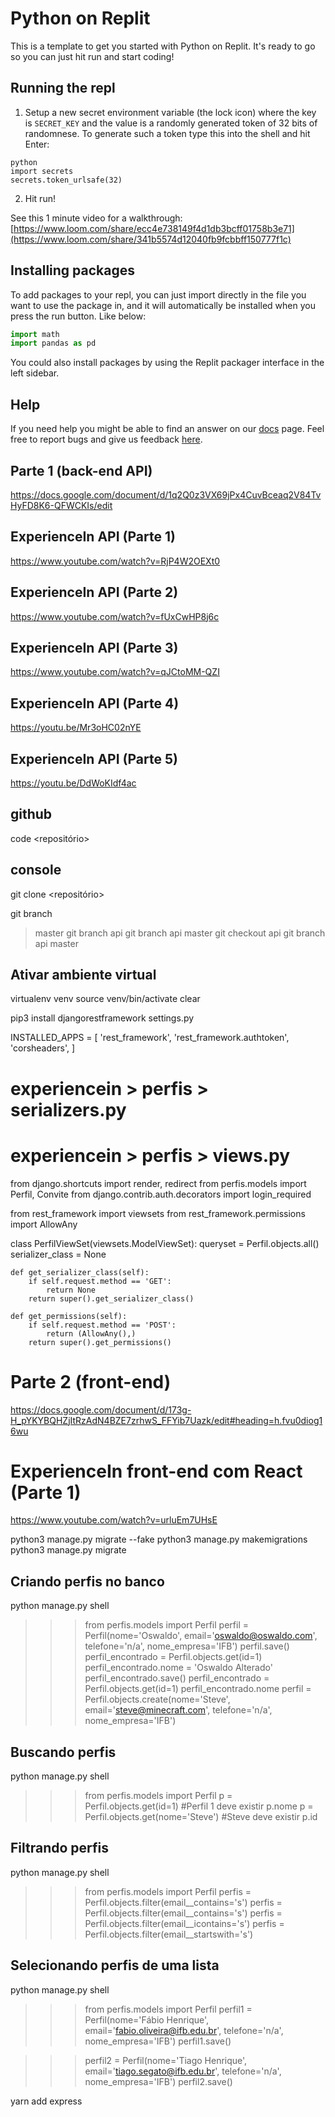 # Python on Replit

This is a template to get you started with Python on Replit. It's ready to go so you can just hit run and start coding!

## Running the repl

1. Setup a new secret environment variable (the lock icon) where the key is `SECRET_KEY` and the value is
   a randomly generated token of 32 bits of randomnese. To generate such a token type this into the shell and hit Enter:
```
python
import secrets
secrets.token_urlsafe(32)
```
2. Hit run!

See this 1 minute video for a walkthrough: [https://www.loom.com/share/ecc4e738149f4d1db3bcff01758b3e71](https://www.loom.com/share/341b5574d12040fb9fcbbff150777f1c)

## Installing packages

To add packages to your repl, you can just import directly in the file you want to use the package in, and it will automatically be installed when you press the run button. Like below:
```python
import math
import pandas as pd
```

You could also install packages by using the Replit packager interface in the left sidebar.

## Help

If you need help you might be able to find an answer on our [docs](https://docs.replit.com) page. Feel free to report bugs and give us feedback [here](https://replit.com/support).

## Parte 1 (back-end API)

https://docs.google.com/document/d/1q2Q0z3VX69jPx4CuvBceaq2V84TvHyFD8K6-QFWCKIs/edit

## ExperienceIn API (Parte 1)
https://www.youtube.com/watch?v=RjP4W2OEXt0

## ExperienceIn API (Parte 2)
https://www.youtube.com/watch?v=fUxCwHP8j6c

## ExperienceIn API (Parte 3)
https://www.youtube.com/watch?v=qJCtoMM-QZI

## ExperienceIn API (Parte 4)
https://youtu.be/Mr3oHC02nYE

## ExperienceIn API (Parte 5)
https://youtu.be/DdWoKIdf4ac

## github
code <repositório>

## console
git clone <repositório>

git branch
> master
git branch api
git branch
> api
> master
git checkout api
git branch
> api
> master

## Ativar ambiente virtual
virtualenv venv
source venv/bin/activate
clear

pip3 install djangorestframework
settings.py

INSTALLED_APPS = [
    'rest_framework',
    'rest_framework.authtoken',
    'corsheaders',
]

# experiencein > perfis > serializers.py

# experiencein > perfis > views.py
from django.shortcuts import render, redirect
from perfis.models import Perfil, Convite
from django.contrib.auth.decorators import login_required

from rest_framework import viewsets
from rest_framework.permissions import AllowAny

class PerfilViewSet(viewsets.ModelViewSet):
    queryset = Perfil.objects.all()
    serializer_class = None

    def get_serializer_class(self):
        if self.request.method == 'GET':
            return None
        return super().get_serializer_class()

    def get_permissions(self):
        if self.request.method == 'POST':
            return (AllowAny(),)
        return super().get_permissions()


# Parte 2 (front-end)
https://docs.google.com/document/d/173g-H_pYKYBQHZjItRzAdN4BZE7zrhwS_FFYib7Uazk/edit#heading=h.fvu0diog16wu

# ExperienceIn front-end com React (Parte 1)
https://www.youtube.com/watch?v=urluEm7UHsE


python3 manage.py migrate --fake
python3 manage.py makemigrations
python3 manage.py migrate

## Criando perfis no banco

python manage.py shell 
>>> from perfis.models import Perfil
>>> perfil = Perfil(nome='Oswaldo', email='oswaldo@oswaldo.com', telefone='n/a', nome_empresa='IFB')
>>> perfil.save()
>>> perfil_encontrado = Perfil.objects.get(id=1)
>>> perfil_encontrado.nome = 'Oswaldo Alterado'
>>> perfil_encontrado.save()
>>> perfil_encontrado = Perfil.objects.get(id=1)
>>> perfil_encontrado.nome
>>> perfil = Perfil.objects.create(nome='Steve', email='steve@minecraft.com', telefone='n/a', nome_empresa='IFB')
>>>
## Buscando perfis

python manage.py shell
>>> from perfis.models import Perfil
>>> p = Perfil.objects.get(id=1) #Perfil 1 deve existir
>>> p.nome
>>> p = Perfil.objects.get(nome='Steve') #Steve deve existir
>>> p.id

## Filtrando perfis
python manage.py shell
>>> from perfis.models import Perfil
>>> perfis = Perfil.objects.filter(email__contains='s')
>>> perfis = Perfil.objects.filter(email__contains='s')
>>> perfis = Perfil.objects.filter(email__icontains='s')
>>> perfis = Perfil.objects.filter(email__startswith='s')

## Selecionando perfis de uma lista

python manage.py shell

>>> from perfis.models import Perfil
>>> perfil1 = Perfil(nome='Fábio Henrique', email='fabio.oliveira@ifb.edu.br', telefone='n/a', nome_empresa='IFB')
>>> perfil1.save()

>>> perfil2 = Perfil(nome='Tiago Henrique', email='tiago.segato@ifb.edu.br', telefone='n/a', nome_empresa='IFB')
>>> perfil2.save()
>>>
>>>
yarn add express 

